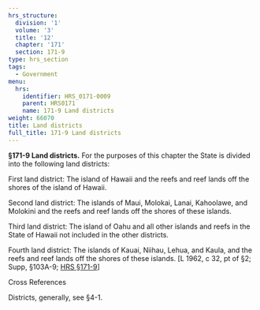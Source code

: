 ```yaml
---
hrs_structure:
  division: '1'
  volume: '3'
  title: '12'
  chapter: '171'
  section: 171-9
type: hrs_section
tags:
  - Government
menu:
  hrs:
    identifier: HRS_0171-0009
    parent: HRS0171
    name: 171-9 Land districts
weight: 66070
title: Land districts
full_title: 171-9 Land districts
---
```

**§171-9 Land districts.** For the purposes of this chapter the State is divided into the following land districts:

First land district: The island of Hawaii and the reefs and reef lands off the shores of the island of Hawaii.

Second land district: The islands of Maui, Molokai, Lanai, Kahoolawe, and Molokini and the reefs and reef lands off the shores of these islands.

Third land district: The island of Oahu and all other islands and reefs in the State of Hawaii not included in the other districts.

Fourth land district: The islands of Kauai, Niihau, Lehua, and Kaula, and the reefs and reef lands off the shores of these islands. [L 1962, c 32, pt of §2; Supp, §103A-9; [HRS §171-9](/title-12/chapter-171/section-171-9/)]

Cross References

Districts, generally, see §4-1.